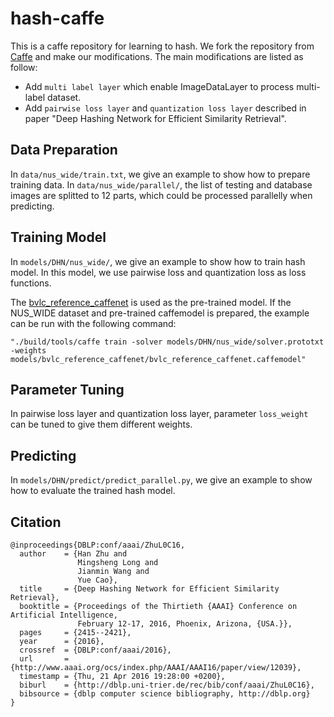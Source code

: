 # hash-caffe

This is a caffe repository for learning to hash. We fork the repository from [Caffe](https://github.com/BVLC/caffe) and make our modifications. The main modifications are listed as follow:

- Add `multi label layer` which enable ImageDataLayer to process multi-label dataset.
- Add `pairwise loss layer` and `quantization loss layer` described in paper "Deep Hashing Network for Efficient Similarity Retrieval".

Data Preparation
---------------
In `data/nus_wide/train.txt`, we give an example to show how to prepare training data. In `data/nus_wide/parallel/`, the list of testing and database images are splitted to 12 parts, which could be processed parallelly when predicting.

Training Model
---------------

In `models/DHN/nus_wide/`, we give an example to show how to train hash model. In this model, we use pairwise loss and quantization loss as loss functions.

The [bvlc\_reference\_caffenet](http://dl.caffe.berkeleyvision.org/bvlc_reference_caffenet.caffemodel) is used as the pre-trained model. If the NUS\_WIDE dataset and pre-trained caffemodel is prepared, the example can be run with the following command:
```
"./build/tools/caffe train -solver models/DHN/nus_wide/solver.prototxt -weights models/bvlc_reference_caffenet/bvlc_reference_caffenet.caffemodel"
```

Parameter Tuning
---------------
In pairwise loss layer and quantization loss layer, parameter `loss_weight` can be tuned to give them different weights.

Predicting
---------------
In `models/DHN/predict/predict_parallel.py`, we give an example to show how to evaluate the trained hash model.

Citation
---------------
    @inproceedings{DBLP:conf/aaai/ZhuL0C16,
      author    = {Han Zhu and
                   Mingsheng Long and
                   Jianmin Wang and
                   Yue Cao},
      title     = {Deep Hashing Network for Efficient Similarity Retrieval},
      booktitle = {Proceedings of the Thirtieth {AAAI} Conference on Artificial Intelligence,
                   February 12-17, 2016, Phoenix, Arizona, {USA.}},
      pages     = {2415--2421},
      year      = {2016},
      crossref  = {DBLP:conf/aaai/2016},
      url       = {http://www.aaai.org/ocs/index.php/AAAI/AAAI16/paper/view/12039},
      timestamp = {Thu, 21 Apr 2016 19:28:00 +0200},
      biburl    = {http://dblp.uni-trier.de/rec/bib/conf/aaai/ZhuL0C16},
      bibsource = {dblp computer science bibliography, http://dblp.org}
    }
